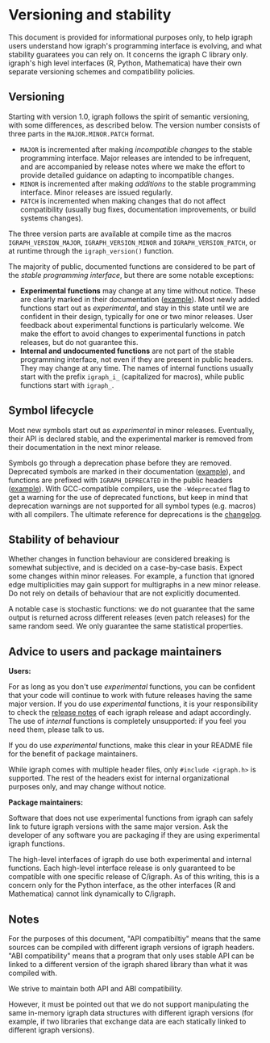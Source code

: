 # Versioning and stability

This document is provided for informational purposes only, to help igraph users understand how igraph's programming interface is evolving, and what stability guaratees you can rely on.  It concerns the igraph C library only.  igraph's high level interfaces (R, Python, Mathematica) have their own separate versioning schemes and compatibility policies.


## Versioning

Starting with version 1.0, igraph follows the spirit of semantic versioning, with some differences, as described below.  The version number consists of three parts in the `MAJOR.MINOR.PATCH` format.

 - `MAJOR` is incremented after making _incompatible changes_ to the stable programming interface.  Major releases are intended to be infrequent, and are accompanied by release notes where we make the effort to provide detailed guidance on adapting to incompatible changes.
 - `MINOR` is incremented after making _additions_ to the stable programming interface.  Minor releases are issued regularly.
 - `PATCH` is incremented when making changes that do not affect compatibility (usually bug fixes, documentation improvements, or build systems changes).

The three version parts are available at compile time as the macros `IGRAPH_VERSION_MAJOR`, `IGRAPH_VERSION_MINOR` and `IGRAPH_VERSION_PATCH`, or at runtime through the `igraph_version()` function.

The majority of public, documented functions are considered to be part of the _stable programming interface_, but there are some notable exceptions:

 - **Experimental functions** may change at any time without notice.  These are clearly marked in their documentation ([example](https://igraph.org/c/html/0.10.13/igraph-Generators.html#igraph_chung_lu_game)).  Most newly added functions start out as _experimental_, and stay in this state until we are confident in their design, typically for one or two minor releases.  User feedback about experimental functions is particularly welcome.  We make the effort to avoid changes to experimental functions in patch releases, but do not guarantee this.
 - **Internal and undocumented functions** are not part of the stable programming interface, not even if they are present in public headers.  They may change at any time. The names of internal functions usually start with the prefix `igraph_i_` (capitalized for macros), while public functions start with `igraph_`.


## Symbol lifecycle

Most new symbols start out as _experimental_ in minor releases.  Eventually, their API is declared stable, and the experimental marker is removed from their documentation in the next minor release.

Symbols go through a deprecation phase before they are removed.  Deprecated symbols are marked in their documentation ([example](https://igraph.org/c/html/0.10.13/igraph-Structural.html#igraph_clusters)), and functions are prefixed with `IGRAPH_DEPRECATED` in the public headers ([example](https://github.com/igraph/igraph/blob/997f59ad742892fff199824a248fab382b40f526/include/igraph_components.h#L45-L47)). With GCC-compatible compilers, use the `-Wdeprecated` flag to get a warning for the use of deprecated functions, but keep in mind that deprecation warnings are not supported for all symbol types (e.g. macros) with all compilers.  The ultimate reference for deprecations is the [changelog][1].


## Stability of behaviour

Whether changes in function behaviour are considered breaking is somewhat subjective, and is decided on a case-by-case basis.  Expect some changes within minor releases.  For example, a function that ignored edge multiplicities may gain support for multigraphs in a new minor release.  Do not rely on details of behaviour that are not explicitly documented.

A notable case is stochastic functions: we do not guarantee that the same output is returned across different releases (even patch releases) for the same random seed.  We only guarantee the same statistical properties.  


## Advice to users and package maintainers

**Users:**

For as long as you don't use _experimental_ functions, you can be confident that your code will continue to work with future releases having the same major version.  If you do use _experimental_ functions, it is your responsibility to check the [release notes][1] of each igraph release and adapt accordingly.  The use of _internal_ functions is completely unsupported: if you feel you need them, please talk to us.

If you do use _experimental_ functions, make this clear in your README file for the benefit of package maintainers.

While igraph comes with multiple header files, only `#include <igraph.h>` is supported. The rest of the headers exist for internal organizational purposes only, and may change without notice.

**Package maintainers:**

Software that does not use experimental functions from igraph can safely link to future igraph versions with the same major version.  Ask the developer of any software you are packaging if they are using experimental igraph functions.

The high-level interfaces of igraph do use both experimental and internal functions. Each high-level interface release is only guaranteed to be compatible with one specific release of C/igraph. As of this writing, this is a concern only for the Python interface, as the other interfaces (R and Mathematica) cannot link dynamically to C/igraph.


## Notes

For the purposes of this document, "API compatibiltiy" means that the same sources can be compiled with different igraph versions of igraph headers.  "ABI compatibility" means that a program that only uses stable API can be linked to a different version of the igraph shared library than what it was compiled with.

We strive to maintain both API and ABI compatibility.

However, it must be pointed out that we do not support manipulating the same in-memory igraph data structures with different igraph versions (for example, if two libraries that exchange data are each statically linked to different igraph versions).

 [1]: https://github.com/igraph/igraph/blob/master/CHANGELOG.md
